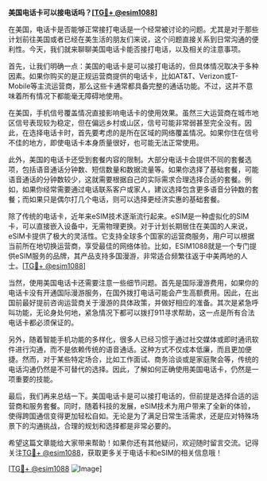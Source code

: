 **美国电话卡可以接电话吗？[[TG💪+ @esim1088](https://t.me/s/esim1088)]**

在美国，电话卡是否能够正常接打电话是一个经常被讨论的问题。尤其是对于那些计划前往美国或者已经在美生活的朋友们来说，这个问题直接关系到日常沟通的便利性。今天，我们就来聊聊美国电话卡能否接打电话，以及相关的注意事项。

首先，让我们明确一点：美国的电话卡是可以接打电话的，但具体情况取决于多种因素。如果你购买的是正规运营商提供的电话卡，比如AT&T、Verizon或T-Mobile等主流运营商，那么这些卡通常都具备完整的通话功能。不过，这并不意味着所有情况下都能毫无障碍地使用。

在美国，手机信号覆盖情况直接影响电话卡的使用效果。虽然三大运营商在城市地区信号表现较为稳定，但在偏远乡村或山区，信号可能非常弱甚至完全没有。因此，在选择电话卡时，首先要考虑的是所在区域的网络覆盖情况。如果你住在信号不佳的地方，即使电话卡本身质量很好，也可能无法正常使用。

此外，美国的电话卡还受到套餐内容的限制。大部分电话卡会提供不同的套餐选项，包括语音通话分钟数、短信数量和数据流量等。如果你选择了基础套餐，可能语音通话的分钟数较少，这就需要根据自己的实际需求合理选择合适的套餐。例如，如果你经常需要通过电话联系客户或家人，建议选择包含更多语音分钟数的套餐；而如果只是偶尔打几个电话，则可以选择更经济实惠的基础套餐。

除了传统的电话卡，近年来eSIM技术逐渐流行起来。eSIM是一种虚拟化的SIM卡，可以直接嵌入设备中，无需物理更换。对于计划长期居住在美国的人来说，eSIM卡提供了极大的灵活性。它支持全球多个国家的运营商服务，用户可以根据当前所在地切换运营商，享受最佳的网络体验。比如，ESIM1088就是一个专门提供eSIM服务的品牌，其产品支持多国漫游，非常适合频繁往返于中美两地的人士。[[TG💪+ @esim1088](https://t.me/s/esim1088)]

当然，使用美国电话卡还需要注意一些细节问题。首先是国际漫游费用，如果你的电话卡没有开通国际漫游服务，在国外拨打电话可能会产生高额费用。因此，在出国前最好提前咨询运营商关于漫游的具体政策，并做好相应的准备。其次是紧急呼叫功能，无论身处何地，紧急情况下都可以拨打911寻求帮助，这一点是所有合法电话卡都必须保证的。

另外，随着智能手机功能的多样化，很多人已经习惯于通过社交媒体或即时通讯软件进行沟通，而不是依赖传统的语音通话。这种方式不仅成本低廉，而且更加便捷。然而，对于某些特定场合，比如工作面试、商务洽谈或是家庭聚会等，传统的电话沟通仍然是不可替代的选择。因此，了解如何正确使用美国电话卡，仍然是一项重要的技能。

最后，我们再来总结一下。美国电话卡是可以接打电话的，但前提是选择合适的运营商和服务套餐。同时，随着科技的发展，eSIM技术为用户带来了全新的体验，使得跨国通信变得更加轻松自如。无论是为了满足日常生活需求，还是应对特殊场景下的沟通挑战，合理的规划和选择都是非常必要的。

希望这篇文章能给大家带来帮助！如果你还有其他疑问，欢迎随时留言交流。记得关注[TG💪+ @esim1088](https://t.me/s/esim1088)，获取更多关于电话卡和eSIM的相关信息哦！

[[TG💪+ @esim1088](https://t.me/s/esim1088) ![Image](https://i.postimg.cc/4NQfJmqS/Snipaste-2025-05-13-00-14-12.png)]